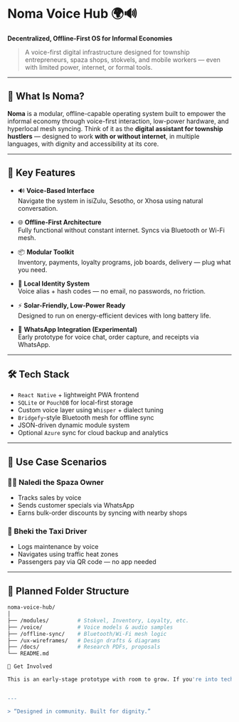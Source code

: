 # Noma Voice Hub 🌍🔊  
**Decentralized, Offline-First OS for Informal Economies**

> A voice-first digital infrastructure designed for township entrepreneurs, spaza shops, stokvels, and mobile workers — even with limited power, internet, or formal tools.

---

## 🔧 What Is Noma?

**Noma** is a modular, offline-capable operating system built to empower the informal economy through voice-first interaction, low-power hardware, and hyperlocal mesh syncing. Think of it as the **digital assistant for township hustlers** — designed to work **with or without internet**, in multiple languages, with dignity and accessibility at its core.

---

## 🎯 Key Features

- 🔊 **Voice-Based Interface**  
  Navigate the system in isiZulu, Sesotho, or Xhosa using natural conversation.

- 🌐 **Offline-First Architecture**  
  Fully functional without constant internet. Syncs via Bluetooth or Wi-Fi mesh.

- 📦 **Modular Toolkit**  
  Inventory, payments, loyalty programs, job boards, delivery — plug what you need.

- 🔐 **Local Identity System**  
  Voice alias + hash codes — no email, no passwords, no friction.

- ⚡ **Solar-Friendly, Low-Power Ready**  
  Designed to run on energy-efficient devices with long battery life.

- 💬 **WhatsApp Integration (Experimental)**  
  Early prototype for voice chat, order capture, and receipts via WhatsApp.

---

## 🛠️ Tech Stack

- `React Native` + lightweight PWA frontend  
- `SQLite` or `PouchDB` for local-first storage  
- Custom voice layer using `Whisper` + dialect tuning  
- `Bridgefy`-style Bluetooth mesh for offline sync  
- JSON-driven dynamic module system  
- Optional `Azure` sync for cloud backup and analytics

---

## 🧪 Use Case Scenarios

### 🧑🏾 Naledi the Spaza Owner  
- Tracks sales by voice  
- Sends customer specials via WhatsApp  
- Earns bulk-order discounts by syncing with nearby shops  

### 🚗 Bheki the Taxi Driver  
- Logs maintenance by voice  
- Navigates using traffic heat zones  
- Passengers pay via QR code — no app needed  

---

## 📁 Planned Folder Structure

```bash
noma-voice-hub/
│
├── /modules/         # Stokvel, Inventory, Loyalty, etc.
├── /voice/           # Voice models & audio samples
├── /offline-sync/    # Bluetooth/Wi-Fi mesh logic
├── /ux-wireframes/   # Design drafts & diagrams
├── /docs/            # Research PDFs, proposals
└── README.md

🤝 Get Involved

This is an early-stage prototype with room to grow. If you're into tech for good, voice AI, or building with purpose, feel free to fork, star ⭐ or reach out.


---

> “Designed in community. Built for dignity.”